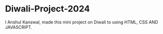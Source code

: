 # Diwali-Project-2024
I Anshul Kanswal, made this mini project on Diwali to using HTML, CSS AND JAVASCRIPT. 
